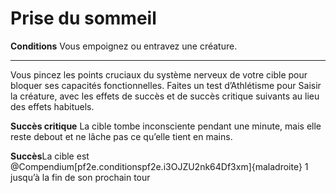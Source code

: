 # Prise du sommeil

<p><strong>Conditions</strong> Vous empoignez ou entravez une créature.</p>
<hr>
<p>Vous pincez les points cruciaux du système nerveux de votre cible pour bloquer ses capacités fonctionnelles. Faites un test d’Athlétisme pour Saisir la créature, avec les effets de succès et de succès critique suivants au lieu des effets habituels.</p>
<p><strong>Succès critique</strong> La cible tombe inconsciente pendant une minute, mais elle reste debout et ne lâche pas ce qu’elle tient en mains.</p>
<p><strong>Succès</strong>La cible est @Compendium[pf2e.conditionspf2e.i3OJZU2nk64Df3xm]{maladroite} 1 jusqu’à la fin de son prochain tour</p>
